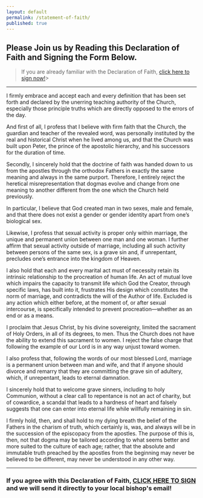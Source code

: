 ```yaml
---
layout: default
permalink: /statement-of-faith/
published: true
---
```

## Please Join us by Reading this Declaration of Faith and Signing the Form Below. 

> If you are already familiar with the Declaration of Faith, [click here to sign now!](https://forms.gle/qdLkui3nBQnTt17B6)>
---
 
I firmly embrace and accept each and every definition that has been set forth and declared by the unerring teaching authority of the Church, especially those principle truths which are directly opposed to the errors of the day.
 
And first of all, I profess that I believe with firm faith that the Church, the guardian and teacher of the revealed word, was personally instituted by the real and historical Christ when he lived among us, and that the Church was built upon Peter, the prince of the apostolic hierarchy, and his successors for the duration of time. 
 
Secondly, I sincerely hold that the doctrine of faith was handed down to us from the apostles through the orthodox Fathers in exactly the same meaning and always in the same purport. Therefore, I entirely reject the heretical misrepresentation that dogmas evolve and change from one meaning to another different from the one which the Church held previously.
 
In particular, I believe that God created man in two sexes, male and female, and that there does not exist a gender or gender identity apart from one’s biological sex.
 
Likewise, I profess that sexual activity is proper only within marriage, the unique and permanent union between one man and one woman. I further affirm that sexual activity outside of marriage, including all such activity between persons of the same sex, is a grave sin and, if unrepentant, precludes one’s entrance into the kingdom of Heaven.
 
I also hold that each and every marital act must of necessity retain its intrinsic relationship to the procreation of human life. An act of mutual love which impairs the capacity to transmit life which God the Creator, through specific laws, has built into it, frustrates His design which constitutes the norm of marriage, and contradicts the will of the Author of life. Excluded is any action which either before, at the moment of, or after sexual intercourse, is specifically intended to prevent procreation—whether as an end or as a means.
 
I proclaim that Jesus Christ, by his divine sovereignty, limited the sacrament of Holy Orders, in all of its degrees, to men. Thus the Church does not have the ability to extend this sacrament to women. I reject the false charge that following the example of our Lord is in any way unjust toward women.
 
I also profess that, following the words of our most blessed Lord, marriage is a permanent union between man and wife, and that if anyone should divorce and remarry that they are committing the grave sin of adultery, which, if unrepentant, leads to eternal damnation.
 
I sincerely hold that to welcome grave sinners, including to holy Communion, without a clear call to repentance is not an act of charity, but of cowardice, a scandal that leads to a hardness of heart and falsely suggests that one can enter into eternal life while willfully remaining in sin. 
 
I firmly hold, then, and shall hold to my dying breath the belief of the Fathers in the charism of truth, which certainly is, was, and always will be in the succession of the episcopacy from the apostles. The purpose of this is, then, not that dogma may be tailored according to what seems better and more suited to the culture of each age; rather, that the absolute and immutable truth preached by the apostles from the beginning may never be believed to be different, may never be understood in any other way.

---

### If you agree with this Declaration of Faith, [CLICK HERE TO SIGN](https://forms.gle/qdLkui3nBQnTt17B6) and we will send it directly to your local bishop's email!
